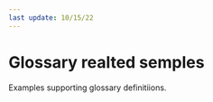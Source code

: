 ```yaml
---
last update: 10/15/22
---
```


# Glossary realted semples

Examples supporting glossary definitiions. 
